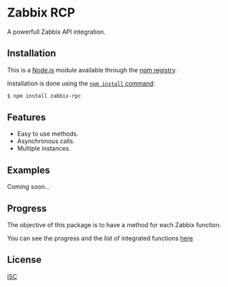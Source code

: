 # Zabbix RCP

A powerfull Zabbix API integration.

## Installation

This is a [Node.js](https://nodejs.org/en/) module available through the
[npm registry](https://www.npmjs.com/).

Installation is done using the
[`npm install` command](https://docs.npmjs.com/getting-started/installing-npm-packages-locally):

```bash
$ npm install zabbix-rpc
```

## Features
  
  * Easy to use methods.
  * Asynchronous calls.
  * Multiple instances.

## Examples

Coming soon...

## Progress

The objective of this package is to have a method for each Zabbix function.

You can see the progress and the list of integrated functions [here](TODO.md)

## License

  [ISC](LICENSE.md)

